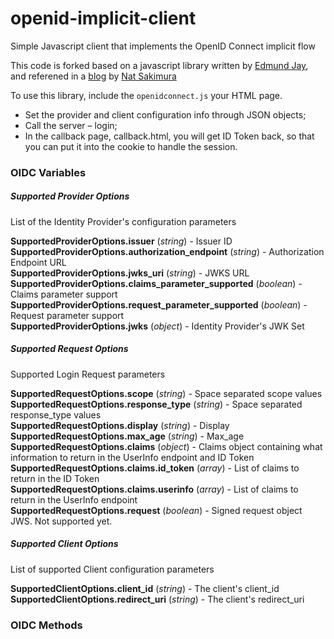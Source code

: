 # openid-implicit-client

Simple Javascript client that implements the OpenID Connect implicit flow

This code is forked based on a javascript library written by
[Edmund Jay](https://www.linkedin.com/in/edmundjay), and referened in a
[blog](https://nat.sakimura.org/2014/12/10/making-a-javascript-openid-connect-client/)
by [Nat Sakimura](https://twitter.com/_nat_en)

To use this library, include the `openidconnect.js` your HTML page.

* Set the provider and client configuration info through JSON objects;
* Call the server – login;
* In the callback page, callback.html, you will get ID Token back,
so that you can put it into the cookie to handle the session.

### OIDC Variables

##### Supported Provider Options

List of the Identity Provider's configuration parameters <br>

**SupportedProviderOptions.issuer** (_string_) - Issuer ID <br>
**SupportedProviderOptions.authorization_endpoint** (_string_) - Authorization Endpoint URL <br>
**SupportedProviderOptions.jwks_uri** (_string_) - JWKS URL <br>
**SupportedProviderOptions.claims_parameter_supported** (_boolean_) - Claims parameter support <br>
**SupportedProviderOptions.request_parameter_supported** (_boolean_) - Request parameter support <br>
**SupportedProviderOptions.jwks** (_object_) - Identity Provider's JWK Set <br>

##### Supported Request Options

Supported Login Request parameters <br>

  **SupportedRequestOptions.scope** (_string_) - Space separated scope values<br>
  **SupportedRequestOptions.response_type** (_string_) - Space separated response_type values<br>
  **SupportedRequestOptions.display** (_string_) - Display<br>
  **SupportedRequestOptions.max_age** (_string_) - Max_age<br>
  **SupportedRequestOptions.claims** (_object_)  - Claims object containing what information to return in the UserInfo endpoint and ID Token<br>
  **SupportedRequestOptions.claims.id_token** (_array_) - List of claims to return in the ID Token<br>
  **SupportedRequestOptions.claims.userinfo** (_array_) - List of claims to return in the UserInfo endpoint<br>
  **SupportedRequestOptions.request** (_boolean_) - Signed request object JWS. Not supported yet.<br>

##### Supported Client Options

  List of supported Client configuration parameters <br>

  **SupportedClientOptions.client_id** (_string_) - The client's client_id <br>
  **SupportedClientOptions.redirect_uri** (_string_) - The client's redirect_uri <br>

### OIDC Methods
